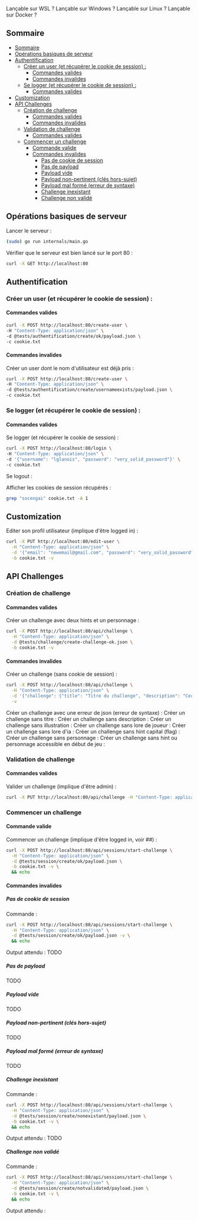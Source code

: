 Lançable sur WSL ?
Lançable sur Windows ?
Lançable sur Linux ?
Lançable sur Docker ?

## Sommaire
- [Sommaire](#sommaire)
- [Opérations basiques de serveur](#opérations-basiques-de-serveur)
- [Authentification](#authentification)
  - [Créer un user (et récupérer le cookie de session) :](#créer-un-user-et-récupérer-le-cookie-de-session-)
    - [Commandes valides](#commandes-valides)
    - [Commandes invalides](#commandes-invalides)
  - [Se logger (et récupérer le cookie de session) :](#se-logger-et-récupérer-le-cookie-de-session-)
    - [Commandes valides](#commandes-valides-1)
- [Customization](#customization)
- [API Challenges](#api-challenges)
  - [Création de challenge](#création-de-challenge)
    - [Commandes valides](#commandes-valides-2)
    - [Commandes invalides](#commandes-invalides-1)
  - [Validation de challenge](#validation-de-challenge)
    - [Commandes valides](#commandes-valides-3)
  - [Commencer un challenge](#commencer-un-challenge)
    - [Commande valide](#commande-valide)
    - [Commandes invalides](#commandes-invalides-2)
      - [Pas de cookie de session](#pas-de-cookie-de-session)
      - [Pas de payload](#pas-de-payload)
      - [Payload vide](#payload-vide)
      - [Payload non-pertinent (clés hors-sujet)](#payload-non-pertinent-clés-hors-sujet)
      - [Payload mal formé (erreur de syntaxe)](#payload-mal-formé-erreur-de-syntaxe)
      - [Challenge inexistant](#challenge-inexistant)
      - [Challenge non validé](#challenge-non-validé)

## Opérations basiques de serveur

Lancer le serveur :
```bash
(sudo) go run internals/main.go
```
 
Vérifier que le serveur est bien lancé sur le port 80 :
```bash
curl -X GET http://localhost:80
```

## Authentification

### Créer un user (et récupérer le cookie de session) :
#### Commandes valides
```bash
curl -X POST http://localhost:80/create-user \
-H "Content-Type: application/json" \
-d @tests/authentification/create/ok/payload.json \
-c cookie.txt
```

#### Commandes invalides
Créer un user dont le nom d'utilisateur est déjà pris :
```bash
curl -X POST http://localhost:80/create-user \
-H "Content-Type: application/json" \
-d @tests/authentification/create/usernameexists/payload.json \
-c cookie.txt
```

### Se logger (et récupérer le cookie de session) :

#### Commandes valides

Se logger (et récupérer le cookie de session) :
```bash
curl -X POST http://localhost:80/login \
-H "Content-Type: application/json" \
-d '{"username": "lglanois", "password": "very_solid_password"}' \
-c cookie.txt
```

Se logout :

Afficher les cookies de session récupérés :
```bash
grep "socengai" cookie.txt -A 1
```

## Customization

Editer son profil utilisateur (implique d'être logged in) :
```bash
curl -X PUT http://localhost:80/edit-user \
  -H "Content-Type: application/json" \
  -d '{"email": "newemail@gmail.com", "password": "very_solid_password", "newpassword":"even_better_password"}' \
  -b cookie.txt -v
```


## API Challenges

### Création de challenge

#### Commandes valides

Créer un challenge avec deux hints et un personnage : 
```bash
curl -X POST http://localhost:80/api/challenge \
  -H "Content-Type: application/json" \
  -d @tests/challenge/create-challenge-ok.json \
  -b cookie.txt -v
```

#### Commandes invalides

Créer un challenge (sans cookie de session) :
```bash
curl -X POST http://localhost:80/api/challenge \
  -H "Content-Type: application/json" \
  -d '{"challenge": {"title": "Titre du challenge", "description": "Ceci est une description test"}}' \
  -v
```

Créer un challenge avec une erreur de json (erreur de syntaxe) :
Créer un challenge sans titre :
Créer un challenge sans description :
Créer un challenge sans illustration :
Créer un challenge sans lore de joueur :
Créer un challenge sans lore d'ia : 
Créer un challenge sans hint capital (flag) :
Créer un challenge sans personnage :
Créer un challenge sans hint ou personnage accessible en début de jeu :

### Validation de challenge

#### Commandes valides

Valider un challenge (implique d'être admin) : 
```bash
curl -X PUT http://localhost:80/api/challenge -H "Content-Type: application/json" -d '{"operation":"validate", "title": "Welcome to the Game", "description": "Un petit challenge introductif", "illustration": "illustration.png"}' -b cookie.txt -v
```

### Commencer un challenge

#### Commande valide

Commencer un challenge (implique d'être logged in, voir ##) : 
```bash
curl -X POST http://localhost:80/api/sessions/start-challenge \
  -H "Content-Type: application/json" \
  -d @tests/session/create/ok/payload.json \
  -b cookie.txt -v \
  && echo
```

#### Commandes invalides

##### Pas de cookie de session

Commande : 
```bash
curl -X POST http://localhost:80/api/sessions/start-challenge \
  -H "Content-Type: application/json" \
  -d @tests/session/create/ok/payload.json -v \
  && echo
```

Output attendu :
TODO

##### Pas de payload
TODO

##### Payload vide
TODO

##### Payload non-pertinent (clés hors-sujet)
TODO

##### Payload mal formé (erreur de syntaxe)
TODO

##### Challenge inexistant

Commande :
```bash
curl -X POST http://localhost:80/api/sessions/start-challenge \
  -H "Content-Type: application/json" \
  -d @tests/session/create/nonexistant/payload.json \
  -b cookie.txt -v \
  && echo
```

Output attendu :
TODO

##### Challenge non validé

Commande :
```bash
curl -X POST http://localhost:80/api/sessions/start-challenge \
  -H "Content-Type: application/json" \
  -d @tests/session/create/notvalidated/payload.json \
  -b cookie.txt -v \
  && echo
```

Output attendu :
